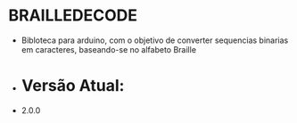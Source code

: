 #                                          BRAILLEDECODE

- Bibloteca para arduino, com o objetivo de converter sequencias binarias em caracteres, baseando-se no alfabeto Braille
  
- # Versão Atual:
- 2.0.0
  

